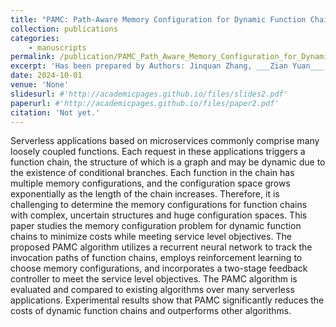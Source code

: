 ```yaml
---
title: "PAMC: Path-Aware Memory Configuration for Dynamic Function Chains"
collection: publications
categories: 
    - manuscripts
permalink: /publication/PAMC_Path_Aware_Memory_Configuration_for_Dynamic_Function_Chains
excerpt: 'Has been prepared by Authors: Jinquan Zhang, ___Zian Yuan___, Xiaoping Li&dagger;, Yamin Lei, Long Chen&dagger;'
date: 2024-10-01
venue: 'None'
slidesurl: #'http://academicpages.github.io/files/slides2.pdf'
paperurl: #'http://academicpages.github.io/files/paper2.pdf'
citation: 'Not yet.'
---
```


Serverless applications based on microservices commonly comprise many loosely coupled functions. Each request in these applications triggers a function chain, the structure of which is a graph and may be dynamic due to the existence of conditional branches. Each function in the chain has multiple memory configurations, and the configuration space grows exponentially as the length of the chain increases. Therefore, it is challenging to determine the memory configurations for function chains with complex, uncertain structures and huge configuration spaces. This paper studies the memory configuration problem for dynamic function chains to minimize costs while meeting service level objectives. The proposed PAMC algorithm utilizes a recurrent neural network to track the invocation paths of function chains, employs reinforcement learning to choose memory configurations, and incorporates a two-stage feedback controller to meet the service level objectives. The PAMC algorithm is evaluated and compared to existing algorithms over many serverless applications. Experimental results show that PAMC significantly reduces the costs of dynamic function chains and outperforms other algorithms.
